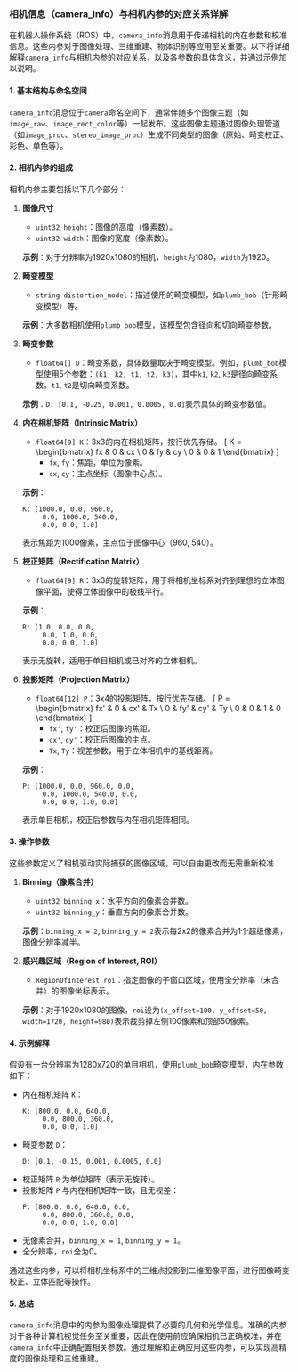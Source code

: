 ### 相机信息（camera_info）与相机内参的对应关系详解

在机器人操作系统（ROS）中，`camera_info`消息用于传递相机的内在参数和校准信息。这些内参对于图像处理、三维重建、物体识别等应用至关重要。以下将详细解释`camera_info`与相机内参的对应关系，以及各参数的具体含义，并通过示例加以说明。

#### 1. 基本结构与命名空间

`camera_info`消息位于`camera`命名空间下，通常伴随多个图像主题（如`image_raw`、`image_rect_color`等）一起发布。这些图像主题通过图像处理管道（如`image_proc`、`stereo_image_proc`）生成不同类型的图像（原始、畸变校正、彩色、单色等）。

#### 2. 相机内参的组成

相机内参主要包括以下几个部分：

1. **图像尺寸**
   - `uint32 height`：图像的高度（像素数）。
   - `uint32 width`：图像的宽度（像素数）。
   
   **示例**：对于分辨率为1920x1080的相机，`height`为1080，`width`为1920。

2. **畸变模型**
   - `string distortion_model`：描述使用的畸变模型，如`plumb_bob`（针形畸变模型）等。
   
   **示例**：大多数相机使用`plumb_bob`模型，该模型包含径向和切向畸变参数。

3. **畸变参数**
   - `float64[] D`：畸变系数，具体数量取决于畸变模型。例如，`plumb_bob`模型使用5个参数：`(k1, k2, t1, t2, k3)`，其中`k1`, `k2`, `k3`是径向畸变系数，`t1`, `t2`是切向畸变系数。
   
   **示例**：`D: [0.1, -0.25, 0.001, 0.0005, 0.0]`表示具体的畸变参数值。

4. **内在相机矩阵（Intrinsic Matrix）**
   - `float64[9] K`：3x3的内在相机矩阵，按行优先存储。
     \[
     K = \begin{bmatrix}
     fx & 0 & cx \\
     0 & fy & cy \\
     0 & 0 & 1
     \end{bmatrix}
     \]
     - `fx`, `fy`：焦距，单位为像素。
     - `cx`, `cy`：主点坐标（图像中心点）。
   
   **示例**：
   ```
   K: [1000.0, 0.0, 960.0,
        0.0, 1000.0, 540.0,
        0.0, 0.0, 1.0]
   ```
   表示焦距为1000像素，主点位于图像中心（960, 540）。

5. **校正矩阵（Rectification Matrix）**
   - `float64[9] R`：3x3的旋转矩阵，用于将相机坐标系对齐到理想的立体图像平面，使得立体图像中的极线平行。
   
   **示例**：
   ```
   R: [1.0, 0.0, 0.0,
        0.0, 1.0, 0.0,
        0.0, 0.0, 1.0]
   ```
   表示无旋转，适用于单目相机或已对齐的立体相机。

6. **投影矩阵（Projection Matrix）**
   - `float64[12] P`：3x4的投影矩阵，按行优先存储。
     \[
     P = \begin{bmatrix}
     fx' & 0 & cx' & Tx \\
     0 & fy' & cy' & Ty \\
     0 & 0 & 1 & 0
     \end{bmatrix}
     \]
     - `fx'`, `fy'`：校正后图像的焦距。
     - `cx'`, `cy'`：校正后图像的主点。
     - `Tx`, `Ty`：视差参数，用于立体相机中的基线距离。
   
   **示例**：
   ```
   P: [1000.0, 0.0, 960.0, 0.0,
        0.0, 1000.0, 540.0, 0.0,
        0.0, 0.0, 1.0, 0.0]
   ```
   表示单目相机，校正后参数与内在相机矩阵相同。

#### 3. 操作参数

这些参数定义了相机驱动实际捕获的图像区域，可以自由更改而无需重新校准：

1. **Binning（像素合并）**
   - `uint32 binning_x`：水平方向的像素合并数。
   - `uint32 binning_y`：垂直方向的像素合并数。
   
   **示例**：`binning_x = 2`, `binning_y = 2`表示每2x2的像素合并为1个超级像素，图像分辨率减半。

2. **感兴趣区域（Region of Interest, ROI）**
   - `RegionOfInterest roi`：指定图像的子窗口区域，使用全分辨率（未合并）的图像坐标表示。
   
   **示例**：对于1920x1080的图像，`roi`设为`(x_offset=100, y_offset=50, width=1720, height=980)`表示裁剪掉左侧100像素和顶部50像素。

#### 4. 示例解释

假设有一台分辨率为1280x720的单目相机，使用`plumb_bob`畸变模型，内在参数如下：

- 内在相机矩阵 `K`：
  ```
  K: [800.0, 0.0, 640.0,
       0.0, 800.0, 360.0,
       0.0, 0.0, 1.0]
  ```
- 畸变参数 `D`：
  ```
  D: [0.1, -0.15, 0.001, 0.0005, 0.0]
  ```
- 校正矩阵 `R` 为单位矩阵（表示无旋转）。
- 投影矩阵 `P` 与内在相机矩阵一致，且无视差：
  ```
  P: [800.0, 0.0, 640.0, 0.0,
       0.0, 800.0, 360.0, 0.0,
       0.0, 0.0, 1.0, 0.0]
  ```
- 无像素合并，`binning_x = 1`, `binning_y = 1`。
- 全分辨率，`roi`全为0。

通过这些内参，可以将相机坐标系中的三维点投影到二维图像平面，进行图像畸变校正、立体匹配等操作。

#### 5. 总结

`camera_info`消息中的内参为图像处理提供了必要的几何和光学信息。准确的内参对于各种计算机视觉任务至关重要，因此在使用前应确保相机已正确校准，并在`camera_info`中正确配置相关参数。通过理解和正确应用这些内参，可以实现高精度的图像处理和三维重建。